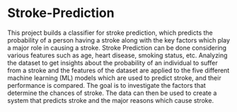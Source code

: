 # Stroke-Prediction
This project builds a classifier for stroke prediction, which predicts the probability of a person having a stroke along with the key factors which play a major role in causing a stroke. Stroke Prediction can be done considering various features such as age, heart disease, smoking status, etc. Analyzing the dataset to get insights about the probability of an individual to suffer from a stroke and the features of the dataset are applied to the five different machine learning (ML) models which are used to predict stroke, and their performance is compared. The goal is to investigate the factors that determine the chances of stroke. The data can then be used to create a system that predicts stroke and the major reasons which cause stroke.
